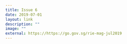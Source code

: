 ```yaml
---
title: Issue 6
date: 2019-07-01
layout: link
description: ""
image: ""
external: https://https://go.gov.sg/rie-mag-jul2019
---
```

